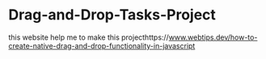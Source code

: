 # Drag-and-Drop-Tasks-Project
this website help me to make this projecthttps://www.webtips.dev/how-to-create-native-drag-and-drop-functionality-in-javascript
